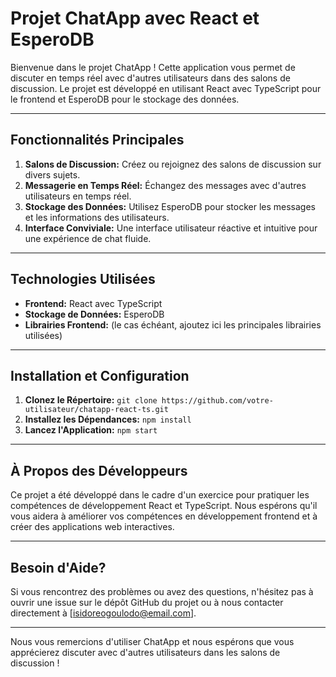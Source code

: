 #  Projet ChatApp avec React et EsperoDB

Bienvenue dans le projet ChatApp ! Cette application vous permet de discuter en temps réel avec d'autres utilisateurs dans des salons de discussion. Le projet est développé en utilisant React avec TypeScript pour le frontend et EsperoDB pour le stockage des données.

---

## Fonctionnalités Principales

1. **Salons de Discussion:** Créez ou rejoignez des salons de discussion sur divers sujets.
2. **Messagerie en Temps Réel:** Échangez des messages avec d'autres utilisateurs en temps réel.
3. **Stockage des Données:** Utilisez EsperoDB pour stocker les messages et les informations des utilisateurs.
4. **Interface Conviviale:** Une interface utilisateur réactive et intuitive pour une expérience de chat fluide.

---

## Technologies Utilisées

- **Frontend:** React avec TypeScript
- **Stockage de Données:** EsperoDB
- **Librairies Frontend:** (le cas échéant, ajoutez ici les principales librairies utilisées)

---

## Installation et Configuration

1. **Clonez le Répertoire:** `git clone https://github.com/votre-utilisateur/chatapp-react-ts.git`
2. **Installez les Dépendances:** `npm install`
3. **Lancez l'Application:** `npm start`

---

## À Propos des Développeurs

Ce projet a été développé dans le cadre d'un exercice pour pratiquer les compétences de développement React et TypeScript. Nous espérons qu'il vous aidera à améliorer vos compétences en développement frontend et à créer des applications web interactives.

---

## Besoin d'Aide?

Si vous rencontrez des problèmes ou avez des questions, n'hésitez pas à ouvrir une issue sur le dépôt GitHub du projet ou à nous contacter directement à [isidoreogoulodo@email.com].

---

Nous vous remercions d'utiliser ChatApp et nous espérons que vous apprécierez discuter avec d'autres utilisateurs dans les salons de discussion !
